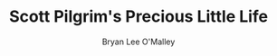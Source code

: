 ---
title: Scott Pilgrim's Precious Little Life
author: Bryan Lee O'Malley
readingDate: 2010-08-01
purchaseLink:
---